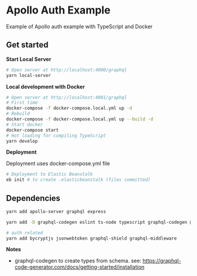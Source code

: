 # Apollo Auth Example

Example of Apollo auth example with TypeScript and Docker

## Get started

**Start Local Server**

```bash
# Open server at http://localhost:4000/graphql
yarn local-server
```

**Local development with Docker**

```bash
# Open server at http://localhost:4001/graphql
# First time
docker-compose -f docker-compose.local.yml up -d
# Rebuild
docker-compose -f docker-compose.local.yml up --build -d
# Start docker
docker-compose start
# Hot loading for compiling TypeScript
yarn develop
```

**Deployment**

Deployment uses docker-compose.yml file

```bash
# Deployment to Elastic Beanstalk
eb init # to create .elasticbeanstalk (files committed)

```



## Dependencies

```bash
yarn add apollo-server graphql express

yarn add -D graphql-codegen eslint ts-node typescript graphql-codegen @graphql-codegen/typescript nodemon @graphql-codegen/introspection @graphql-codegen/typescript-resolvers @graphql-codegen/cli jest

# auth related
yarn add bycryptjs jsonwebtoken graphql-shield graphql-middleware
```

**Notes**

- graphql-codegen to create types from schema. see: https://graphql-code-generator.com/docs/getting-started/installation

